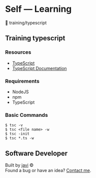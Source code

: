 # Self ― Learning
:open_file_folder: training/typescript

## Training typescript
### Resources
* [TypeScript](https://www.typescriptlang.org/)
* [TypeScript Documentation](https://www.typescriptlang.org/docs/)
### Requirements
* NodeJS
* npm
* TypeScript
### Basic Commands
```
$ tsc -v
$ tsc <file name> -w
$ tsc -init
$ tsc *.ts -w
```
## Software Developer
Built by [javi](https://github.com/javierandres-dev/) :copyright:  
Found a bug or have an idea? [Contact me](https://www.linkedin.com/in/javierandres-dev/).
